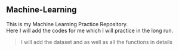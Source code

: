 ## Machine-Learning
This is my Machine Learning Practice Repository. 
<br>
Here I will add the codes for me which I will practice in the long run.

> I will add the dataset and as well as all the functions in details